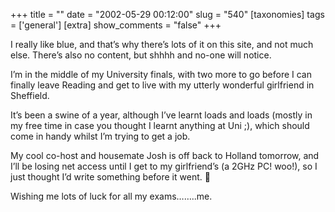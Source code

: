 +++
title = ""
date = "2002-05-29 00:12:00"
slug = "540"
[taxonomies]
tags = ['general']
[extra]
show_comments = "false"
+++

I really like blue, and that’s why there’s lots of it on this site, and not much else. There’s also no content, but shhhh and no-one will notice.

I’m in the middle of my University finals, with two more to go before I can finally leave Reading and get to live with my utterly wonderful girlfriend in Sheffield.

It’s been a swine of a year, although I’ve learnt loads and loads (mostly in my free time in case you thought I learnt anything at Uni ;), which should come in handy whilst I’m trying to get a job.

My cool co-host and housemate Josh is off back to Holland tomorrow, and I’ll be losing net access until I get to my girlfriend’s (a 2GHz PC! woo!), so I just thought I’d write something before it went. 🙂

Wishing me lots of luck for all my exams……..me.

